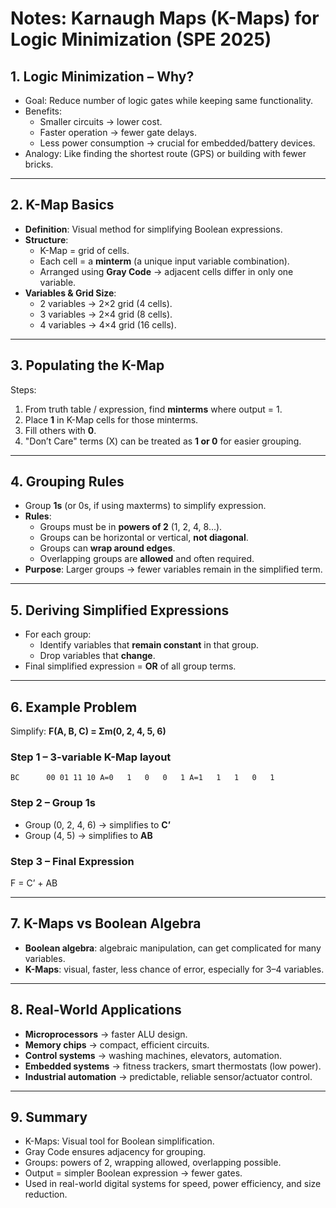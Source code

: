 # Notes: Karnaugh Maps (K-Maps) for Logic Minimization (SPE 2025)

## 1. Logic Minimization – Why?

- Goal: Reduce number of logic gates while keeping same functionality.
- Benefits:
    - Smaller circuits → lower cost.
    - Faster operation → fewer gate delays.
    - Less power consumption → crucial for embedded/battery devices.
- Analogy: Like finding the shortest route (GPS) or building with fewer bricks.

---

## 2. K-Map Basics

- **Definition**: Visual method for simplifying Boolean expressions.
- **Structure**:
    - K-Map = grid of cells.
    - Each cell = a **minterm** (a unique input variable combination).
    - Arranged using **Gray Code** → adjacent cells differ in only one variable.
- **Variables & Grid Size**:
    - 2 variables → 2×2 grid (4 cells).
    - 3 variables → 2×4 grid (8 cells).
    - 4 variables → 4×4 grid (16 cells).

---

## 3. Populating the K-Map

Steps:

1. From truth table / expression, find **minterms** where output = 1.
2. Place **1** in K-Map cells for those minterms.
3. Fill others with **0**.
4. "Don’t Care" terms (X) can be treated as **1 or 0** for easier grouping.

---

## 4. Grouping Rules

- Group **1s** (or 0s, if using maxterms) to simplify expression.
- **Rules**:
    - Groups must be in **powers of 2** (1, 2, 4, 8...).
    - Groups can be horizontal or vertical, **not diagonal**.
    - Groups can **wrap around edges**.
    - Overlapping groups are **allowed** and often required.
- **Purpose**: Larger groups → fewer variables remain in the simplified term.

---

## 5. Deriving Simplified Expressions

- For each group:
    - Identify variables that **remain constant** in that group.
    - Drop variables that **change**.
- Final simplified expression = **OR** of all group terms.

---

## 6. Example Problem

Simplify: **F(A, B, C) = Σm(0, 2, 4, 5, 6)**

### Step 1 – 3-variable K-Map layout

```
BC      00 01 11 10 A=0   1   0   0   1 A=1   1   1   0   1
```

### Step 2 – Group 1s

- Group (0, 2, 4, 6) → simplifies to **C’**
- Group (4, 5) → simplifies to **AB**

### Step 3 – Final Expression

F = C’ + AB

---

## 7. K-Maps vs Boolean Algebra

- **Boolean algebra**: algebraic manipulation, can get complicated for many variables.
- **K-Maps**: visual, faster, less chance of error, especially for 3–4 variables.

---

## 8. Real-World Applications

- **Microprocessors** → faster ALU design.
- **Memory chips** → compact, efficient circuits.
- **Control systems** → washing machines, elevators, automation.
- **Embedded systems** → fitness trackers, smart thermostats (low power).
- **Industrial automation** → predictable, reliable sensor/actuator control.

---

## 9. Summary

- K-Maps: Visual tool for Boolean simplification.
- Gray Code ensures adjacency for grouping.
- Groups: powers of 2, wrapping allowed, overlapping possible.
- Output = simpler Boolean expression → fewer gates.
- Used in real-world digital systems for speed, power efficiency, and size reduction.
